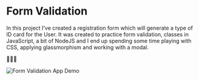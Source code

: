 # Form Validation

In this project I've created a registration form which will generate a type of ID card for the User. It was created to practice form validation, classes in JavaScript, a bit of NodeJS and I end up spending some time playing with CSS, applying glassmorphism and working with a modal.

👨🏽‍💻

![Form Validation App Demo](demo/form-validation.gif)
